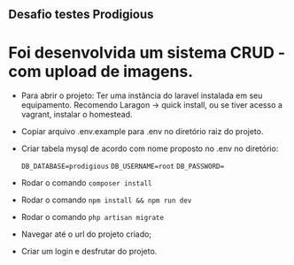 ## Desafio testes Prodigious

# Foi desenvolvida um sistema CRUD - com upload de imagens.

-   Para abrir o projeto: Ter uma instância do laravel instalada em seu equipamento.
    Recomendo Laragon -> quick install, ou se tiver acesso a vagrant, instalar o homestead.

-   Copiar arquivo .env.example para .env no diretório raiz do projeto.

-   Criar tabela mysql de acordo com nome proposto no .env no diretório:

    `DB_DATABASE=prodigious`
    `DB_USERNAME=root`
    `DB_PASSWORD= `

-   Rodar o comando `composer install`
-   Rodar o comando `npm install && npm run dev`
-   Rodar o comando `php artisan migrate`

-   Navegar até o url do projeto criado;

-   Criar um login e desfrutar do projeto.
